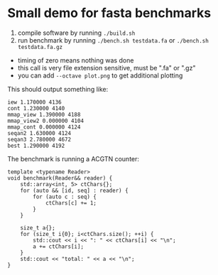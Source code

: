 # Small demo for fasta benchmarks

1. compile software by running `./build.sh`
2. run benchmark by running `./bench.sh testdata.fa` or `./bench.sh testdata.fa.gz`
  - timing of zero means nothing was done
  - this call is very file extension sensitive, must be ".fa" or ".gz"
  - you can add `--octave plot.png` to get additional plotting

This should output something like:
```
iew 1.170000 4136
cont 1.230000 4140
mmap_view 1.390000 4188
mmap_view2 0.000000 4104
mmap_cont 0.000000 4124
seqan2 1.630000 4124
seqan3 2.780000 4672
best 1.290000 4192
```

The benchmark is running a ACGTN counter:
```
template <typename Reader>
void benchmark(Reader&& reader) {
    std::array<int, 5> ctChars{};
    for (auto && [id, seq] : reader) {
        for (auto c : seq) {
            ctChars[c] += 1;
        }
    }

    size_t a{};
    for (size_t i{0}; i<ctChars.size(); ++i) {
        std::cout << i << ": " << ctChars[i] << "\n";
        a += ctChars[i];
    }
    std::cout << "total: " << a << "\n";
}
```
